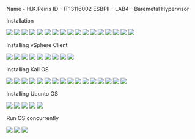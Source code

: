 Name - H.K.Peiris
ID   - IT13116002
ESBPII - LAB4 - Baremetal Hypervisor

Installation

![](https://github.com/hiranyakpeiris/ESBPII-IT13116002/blob/master/ESBPII-LAB4/01.png)
![](https://github.com/hiranyakpeiris/ESBPII-IT13116002/blob/master/ESBPII-LAB4/02.png)
![](https://github.com/hiranyakpeiris/ESBPII-IT13116002/blob/master/ESBPII-LAB4/03.png)
![](https://github.com/hiranyakpeiris/ESBPII-IT13116002/blob/master/ESBPII-LAB4/04.png)
![](https://github.com/hiranyakpeiris/ESBPII-IT13116002/blob/master/ESBPII-LAB4/05.png)
![](https://github.com/hiranyakpeiris/ESBPII-IT13116002/blob/master/ESBPII-LAB4/06.png)
![](https://github.com/hiranyakpeiris/ESBPII-IT13116002/blob/master/ESBPII-LAB4/07.png)
![](https://github.com/hiranyakpeiris/ESBPII-IT13116002/blob/master/ESBPII-LAB4/08.png)
![](https://github.com/hiranyakpeiris/ESBPII-IT13116002/blob/master/ESBPII-LAB4/09.png)
![](https://github.com/hiranyakpeiris/ESBPII-IT13116002/blob/master/ESBPII-LAB4/10.png)
![](https://github.com/hiranyakpeiris/ESBPII-IT13116002/blob/master/ESBPII-LAB4/11.png)
![](https://github.com/hiranyakpeiris/ESBPII-IT13116002/blob/master/ESBPII-LAB4/12.png)
![](https://github.com/hiranyakpeiris/ESBPII-IT13116002/blob/master/ESBPII-LAB4/13.png)
![](https://github.com/hiranyakpeiris/ESBPII-IT13116002/blob/master/ESBPII-LAB4/14.png)
![](https://github.com/hiranyakpeiris/ESBPII-IT13116002/blob/master/ESBPII-LAB4/15.png)
![](https://github.com/hiranyakpeiris/ESBPII-IT13116002/blob/master/ESBPII-LAB4/16.png)
![](https://github.com/hiranyakpeiris/ESBPII-IT13116002/blob/master/ESBPII-LAB4/17.png)

Installing vSphere Client

![](https://github.com/hiranyakpeiris/ESBPII-IT13116002/blob/master/ESBPII-LAB4/18.png)
![](https://github.com/hiranyakpeiris/ESBPII-IT13116002/blob/master/ESBPII-LAB4/19.png)
![](https://github.com/hiranyakpeiris/ESBPII-IT13116002/blob/master/ESBPII-LAB4/20.png)
![](https://github.com/hiranyakpeiris/ESBPII-IT13116002/blob/master/ESBPII-LAB4/21.png)
![](https://github.com/hiranyakpeiris/ESBPII-IT13116002/blob/master/ESBPII-LAB4/22.png)
![](https://github.com/hiranyakpeiris/ESBPII-IT13116002/blob/master/ESBPII-LAB4/23.png)
![](https://github.com/hiranyakpeiris/ESBPII-IT13116002/blob/master/ESBPII-LAB4/24.png)
![](https://github.com/hiranyakpeiris/ESBPII-IT13116002/blob/master/ESBPII-LAB4/25.png)
![](https://github.com/hiranyakpeiris/ESBPII-IT13116002/blob/master/ESBPII-LAB4/26.png)

Installing Kali OS

![](https://github.com/hiranyakpeiris/ESBPII-IT13116002/blob/master/ESBPII-LAB4/27.png)
![](https://github.com/hiranyakpeiris/ESBPII-IT13116002/blob/master/ESBPII-LAB4/28.png)
![](https://github.com/hiranyakpeiris/ESBPII-IT13116002/blob/master/ESBPII-LAB4/29.png)
![](https://github.com/hiranyakpeiris/ESBPII-IT13116002/blob/master/ESBPII-LAB4/30.png)
![](https://github.com/hiranyakpeiris/ESBPII-IT13116002/blob/master/ESBPII-LAB4/31.png)
![](https://github.com/hiranyakpeiris/ESBPII-IT13116002/blob/master/ESBPII-LAB4/32.png)
![](https://github.com/hiranyakpeiris/ESBPII-IT13116002/blob/master/ESBPII-LAB4/33.png)
![](https://github.com/hiranyakpeiris/ESBPII-IT13116002/blob/master/ESBPII-LAB4/34.png)
![](https://github.com/hiranyakpeiris/ESBPII-IT13116002/blob/master/ESBPII-LAB4/35.png)
![](https://github.com/hiranyakpeiris/ESBPII-IT13116002/blob/master/ESBPII-LAB4/36.png)
![](https://github.com/hiranyakpeiris/ESBPII-IT13116002/blob/master/ESBPII-LAB4/37.png)
![](https://github.com/hiranyakpeiris/ESBPII-IT13116002/blob/master/ESBPII-LAB4/38.png)
![](https://github.com/hiranyakpeiris/ESBPII-IT13116002/blob/master/ESBPII-LAB4/39.png)
![](https://github.com/hiranyakpeiris/ESBPII-IT13116002/blob/master/ESBPII-LAB4/40.png)
![](https://github.com/hiranyakpeiris/ESBPII-IT13116002/blob/master/ESBPII-LAB4/41.png)
![](https://github.com/hiranyakpeiris/ESBPII-IT13116002/blob/master/ESBPII-LAB4/42.png)

Installing Ubunto OS

![](https://github.com/hiranyakpeiris/ESBPII-IT13116002/blob/master/ESBPII-LAB4/43.png)
![](https://github.com/hiranyakpeiris/ESBPII-IT13116002/blob/master/ESBPII-LAB4/44.png)
![](https://github.com/hiranyakpeiris/ESBPII-IT13116002/blob/master/ESBPII-LAB4/45.png)
![](https://github.com/hiranyakpeiris/ESBPII-IT13116002/blob/master/ESBPII-LAB4/46.png)
![](https://github.com/hiranyakpeiris/ESBPII-IT13116002/blob/master/ESBPII-LAB4/47.png)

Run OS concurrently

![](https://github.com/hiranyakpeiris/ESBPII-IT13116002/blob/master/ESBPII-LAB4/48.png)
![](https://github.com/hiranyakpeiris/ESBPII-IT13116002/blob/master/ESBPII-LAB4/49.png)
![](https://github.com/hiranyakpeiris/ESBPII-IT13116002/blob/master/ESBPII-LAB4/50.png)
